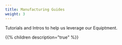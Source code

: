 ```yaml
---
title: Manufacturing Guides
weight: 3
---
```


Tutorials and Intros to help us leverage our Equiptment.

{{% children description="true" %}}